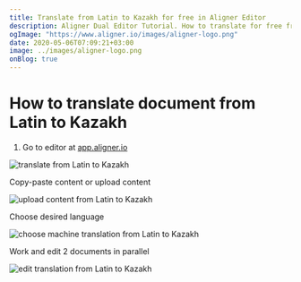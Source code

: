 ```yaml
---
title: Translate from Latin to Kazakh for free in Aligner Editor
description: Aligner Dual Editor Tutorial. How to translate for free from Latin to Kazakh. Aligner is multilingual document management platform. 
ogImage: "https://www.aligner.io/images/aligner-logo.png"
date: 2020-05-06T07:09:21+03:00
image: ../images/aligner-logo.png
onBlog: true
---
```


# How to translate document from Latin to Kazakh

1. Go to editor at [app.aligner.io](https://app.aligner.io "Aligner App web page")

![translate from Latin to Kazakh](../aligner-blank-editor.png "translate from Latin to Kazakh")

Copy-paste content or upload content

![upload content from Latin to Kazakh](../aligner-uploaded-document.png "upload content from Latin to Kazakh")

Choose desired language

![choose machine translation from Latin to Kazakh](../aligner-language-dropdown.png "choose machine translation from Latin to Kazakh")

Work and edit 2 documents in parallel

![edit translation from Latin to Kazakh](../aligner-double-sitded-editor.png "edit translation from Latin to Kazakh")

